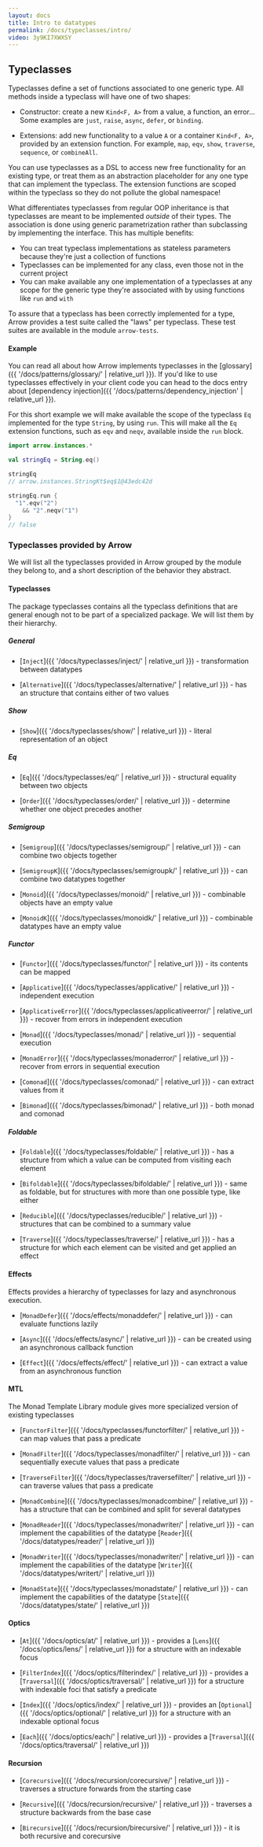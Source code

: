 ```yaml
---
layout: docs
title: Intro to datatypes
permalink: /docs/typeclasses/intro/
video: 3y9KI7XWXSY
---
```


## Typeclasses

Typeclasses define a set of functions associated to one generic type.
All methods inside a typeclass will have one of two shapes:

* Constructor: create a new `Kind<F, A>` from a value, a function, an error... Some examples are `just`, `raise`, `async`, `defer`, or `binding`.

* Extensions: add new functionality to a value `A` or a container `Kind<F, A>`, provided by an extension function. For example, `map`, `eqv`, `show`, `traverse`, `sequence`, or `combineAll`.

You can use typeclasses as a DSL to access new free functionality for an existing type,
or treat them as an abstraction placeholder for any one type that can implement the typeclass.
The extension functions are scoped within the typeclass so they do not pollute the global namespace!

What differentiates typeclasses from regular OOP inheritance is that typeclasses are meant to be implemented *outside* of their types.
The association is done using generic parametrization rather than subclassing by implementing the interface. This has multiple benefits:

* You can treat typeclass implementations as stateless parameters because they're just a collection of functions
* Typeclasses can be implemented for any class, even those not in the current project
* You can make available any one implementation of a typeclasses at any scope for the generic type they're associated with by using functions like `run` and `with`

To assure that a typeclass has been correctly implemented for a type, Arrow provides a test suite called the "laws" per typeclass.
These test suites are available in the module `arrow-tests`.

#### Example

You can read all about how Arrow implements typeclasses in the [glossary]({{ '/docs/patterns/glossary/' | relative_url }}).
If you'd like to use typeclasses effectively in your client code you can head to the docs entry about [dependency injection]({{ '/docs/patterns/dependency_injection' | relative_url }}).

For this short example we will make available the scope of the typeclass `Eq` implemented for the type `String`, by using `run`.
This will make all the `Eq` extension functions, such as `eqv` and `neqv`, available inside the `run` block.

```kotlin
import arrow.instances.*

val stringEq = String.eq()

stringEq
// arrow.instances.StringKt$eq$1@43edc42d
```

```kotlin
stringEq.run {
  "1".eqv("2")
    && "2".neqv("1")
}
// false
```

### Typeclasses provided by Arrow

We will list all the typeclasses provided in Arrow grouped by the module they belong to, and a short description of the behavior they abstract.

#### Typeclasses

The package typeclasses contains all the typeclass definitions that are general enough not to be part of a specialized package.
We will list them by their hierarchy.

##### General

- [`Inject`]({{ '/docs/typeclasses/inject/' | relative_url }}) - transformation between datatypes

- [`Alternative`]({{ '/docs/typeclasses/alternative/' | relative_url }}) - has an structure that contains either of two values

##### Show

- [`Show`]({{ '/docs/typeclasses/show/' | relative_url }}) - literal representation of an object

##### Eq

- [`Eq`]({{ '/docs/typeclasses/eq/' | relative_url }}) - structural equality between two objects

- [`Order`]({{ '/docs/typeclasses/order/' | relative_url }}) -  determine whether one object precedes another

##### Semigroup

- [`Semigroup`]({{ '/docs/typeclasses/semigroup/' | relative_url }}) - can combine two objects together

- [`SemigroupK`]({{ '/docs/typeclasses/semigroupk/' | relative_url }}) - can combine two datatypes together

- [`Monoid`]({{ '/docs/typeclasses/monoid/' | relative_url }}) - combinable objects have an empty value

- [`MonoidK`]({{ '/docs/typeclasses/monoidk/' | relative_url }}) - combinable datatypes have an empty value

##### Functor

- [`Functor`]({{ '/docs/typeclasses/functor/' | relative_url }}) - its contents can be mapped

- [`Applicative`]({{ '/docs/typeclasses/applicative/' | relative_url }}) - independent execution

- [`ApplicativeError`]({{ '/docs/typeclasses/applicativeerror/' | relative_url }}) - recover from errors in independent execution

- [`Monad`]({{ '/docs/typeclasses/monad/' | relative_url }}) - sequential execution

- [`MonadError`]({{ '/docs/typeclasses/monaderror/' | relative_url }}) - recover from errors in sequential execution

- [`Comonad`]({{ '/docs/typeclasses/comonad/' | relative_url }}) - can extract values from it

- [`Bimonad`]({{ '/docs/typeclasses/bimonad/' | relative_url }}) - both monad and comonad

##### Foldable

- [`Foldable`]({{ '/docs/typeclasses/foldable/' | relative_url }}) - has a structure from which a value can be computed from visiting each element

- [`Bifoldable`]({{ '/docs/typeclasses/bifoldable/' | relative_url }}) - same as foldable, but for structures with more than one possible type, like either

- [`Reducible`]({{ '/docs/typeclasses/reducible/' | relative_url }}) - structures that can be combined to a summary value

- [`Traverse`]({{ '/docs/typeclasses/traverse/' | relative_url }}) - has a structure for which each element can be visited and get applied an effect

#### Effects

Effects provides a hierarchy of typeclasses for lazy and asynchronous execution.

- [`MonadDefer`]({{ '/docs/effects/monaddefer/' | relative_url }}) - can evaluate functions lazily

- [`Async`]({{ '/docs/effects/async/' | relative_url }}) - can be created using an asynchronous callback function

- [`Effect`]({{ '/docs/effects/effect/' | relative_url }}) - can extract a value from an asynchronous function

#### MTL

The Monad Template Library module gives more specialized version of existing typeclasses

- [`FunctorFilter`]({{ '/docs/typeclasses/functorfilter/' | relative_url }}) - can map values that pass a predicate

- [`MonadFilter`]({{ '/docs/typeclasses/monadfilter/' | relative_url }}) - can sequentially execute values that pass a predicate

- [`TraverseFilter`]({{ '/docs/typeclasses/traversefilter/' | relative_url }}) - can traverse values that pass a predicate

- [`MonadCombine`]({{ '/docs/typeclasses/monadcombine/' | relative_url }}) - has a structure that can be combined and split for several datatypes

- [`MonadReader`]({{ '/docs/typeclasses/monadwriter/' | relative_url }}) - can implement the capabilities of the datatype [`Reader`]({{ '/docs/datatypes/reader/' | relative_url }})

- [`MonadWriter`]({{ '/docs/typeclasses/monadwriter/' | relative_url }}) - can implement the capabilities of the datatype [`Writer`]({{ '/docs/datatypes/writert/' | relative_url }})

- [`MonadState`]({{ '/docs/typeclasses/monadstate/' | relative_url }}) - can implement the capabilities of the datatype [`State`]({{ '/docs/datatypes/state/' | relative_url }})

#### Optics

- [`At`]({{ '/docs/optics/at/' | relative_url }}) - provides a [`Lens`]({{ '/docs/optics/lens/' | relative_url }}) for a structure with an indexable focus

- [`FilterIndex`]({{ '/docs/optics/filterindex/' | relative_url }}) - provides a [`Traversal`]({{ '/docs/optics/traversal/' | relative_url }}) for a structure with indexable foci that satisfy a predicate

- [`Index`]({{ '/docs/optics/index/' | relative_url }}) - provides an [`Optional`]({{ '/docs/optics/optional/' | relative_url }}) for a structure with an indexable optional focus

- [`Each`]({{ '/docs/optics/each/' | relative_url }}) - provides a [`Traversal`]({{ '/docs/optics/traversal/' | relative_url }})

#### Recursion

- [`Corecursive`]({{ '/docs/recursion/corecursive/' | relative_url }}) - traverses a structure forwards from the starting case

- [`Recursive`]({{ '/docs/recursion/recursive/' | relative_url }}) - traverses a structure backwards from the base case

- [`Birecursive`]({{ '/docs/recursion/birecursive/' | relative_url }}) - it is both recursive and corecursive
